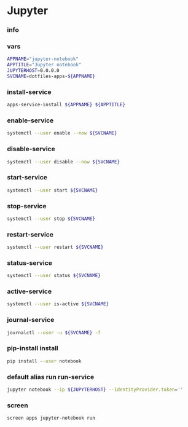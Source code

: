 # Jupyter

### info

### vars
```sh
APPNAME="jupyter-notebook"
APPTITLE="Jupyter notebook"
JUPYTERHOST=0.0.0.0
SVCNAME=dotfiles-apps-${APPNAME}
```

### install-service
```sh
apps-service-install ${APPNAME} ${APPTITLE}
```

### enable-service
```sh
systemctl --user enable --now ${SVCNAME}
```

### disable-service
```sh
systemctl --user disable --now ${SVCNAME}
```

### start-service
```sh
systemctl --user start ${SVCNAME}
```

### stop-service
```sh
systemctl --user stop ${SVCNAME}
```

### restart-service
```sh
systemctl --user restart ${SVCNAME}
```

### status-service
```sh
systemctl --user status ${SVCNAME}
```

### active-service
```sh
systemctl --user is-active ${SVCNAME}
```

### journal-service
```sh
journalctl --user -u ${SVCNAME} -f
```

### pip-install install
```sh
pip install --user notebook
```

### default alias run run-service
```sh
jupyter notebook --ip ${JUPYTERHOST} --IdentityProvider.token=''
```

### screen
```sh
screen apps jupyter-notebook run
```

